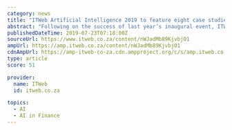 ```yaml
---
category: news
title: "ITWeb Artificial Intelligence 2019 to feature eight case studies"
abstract: "Following on the success of last year’s inaugural event, ITWeb has announced that its ‘Meeting of Minds: ITWeb Artificial Intelligence 2019' event will ... Data Platforms & AI at Standard Bank of South Africa. His talk centres on avoiding bias by ..."
publishedDateTime: 2019-07-23T07:18:00Z
sourceUrl: https://www.itweb.co.za/content/nWJadMb89KjvbjO1
ampUrl: https://amp.itweb.co.za/content/nWJadMb89KjvbjO1
cdnAmpUrl: https://amp-itweb-co-za.cdn.ampproject.org/c/s/amp.itweb.co.za/content/nWJadMb89KjvbjO1
type: article
score: 51

provider:
  name: ITWeb
  id: itweb.co.za

topics:
  - AI
  - AI in Finance
---
```

